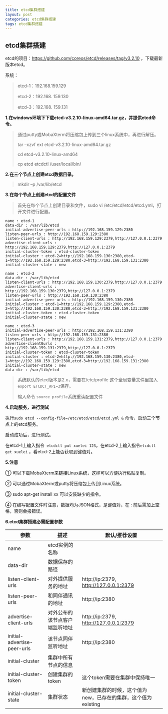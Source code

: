 ```yaml
---
title: etcd集群搭建
layout: post
categories: etcd集群搭建
tags: etcd集群搭建
---
```

## etcd集群搭建

etcd的项目：https://github.com/coreos/etcd/releases/tag/v3.2.10 ，下载最新版本etcd。

系统：

> etcd-1：192.168.159.129
>
> etcd-2：192.168. 159.130
>
> etcd-3：192.168. 159.131

**1.在windows环境下下载etcd-v3.2.10-linux-amd64.tar.gz，并提供etcd命令。**

> 通过putty或MobaXterm将压缩包上传到三个linux系统中，再进行解压。
>
> tar –xzvf ext etcd-v3.2.10-linux-amd64.tar.gz
>
> cd etcd-v3.2.10-linux-amd64
>
> cp etcd etcdctl /user/local/bin/

**2.在三个节点上创建etcd数据目录。**

> mkdir –p /var/lib/etcd

**3.在每个节点上创建etcd的配置文件**

> 首先在每个节点上创建目录和文件，sudo vi /etc/etcd/etcd/etcd.yml，打开文件进行配置。

```
name : etcd-1
data-dir : /var/lib/etcd
initial-advertise-peer-urls : http://192.168.159.129:2380
listen-peer-urls : http://192.168.159.129:2380
listen-client-urls : http://192.168.159.129:2379,http://127.0.0.1:2379
advertise-client-urls : http://192.168.159.129:2379,http://127.0.0.1:2379
initial-cluster-token : etcd-cluster-token
initial-cluster : etcd-2=http://192.168.159.130:2380,etcd-1=http://192.168.159.129:2380,etcd-3=http://192.168.159.131:2380
initial-cluster-state : new
```

```
name : etcd-2
data-dir : /var/lib/etcd
listen-client-urls : http://192.168.159.130:2379,http://127.0.0.1:2379
advertise-client-urls : http://192.168.159.130:2379,http://127.0.0.1:2379
listen-peer-urls : http://192.168.159.130:2380
initial-advertise-peer-urls : http://192.168.159.130:2380
initial-cluster : etcd-1=http://192.168.159.129:2380,etcd-2=http://192.168.159.130:2380,etcd-3=http://192.168.159.131:2380
initial-cluster-token : etcd-cluster-token
initial-cluster-state : new
```

```
name : etcd-3
initial-advertise-peer-urls : http://192.168.159.131:2380
listen-peer-urls : http://192.168.159.131:2380
listen-client-urls : http://192.168.159.131:2379,http://127.0.0.1:2379
advertise-client0urls : http://192.168.159.131:2379,http://127.0.0.1:2379
initial-cluster-token : etcd-cluster-token
initial-cluster : etcd-2=http://192.168.159.130:2380,etcd-1=http://192.168.159.129:2380,etcd-3=http://192.168.159.131:2380
initial-cluster-state : new
data-dir : /var/lib/etcd
```

> 系统默认的etcd版本是2.x，需要在/etc/profile 这个全局变量文件里加入`export ETCDCT_API=3`保存。
>
> 输入命令 `source profile`系统重读配置文件

**4.启动服务，进行测试**

执行`sudo etcd --config-file=/etc/etcd/etcd/etcd.yml &` 命令，启动三个节点上的etcd服务。

启动成功后，进行测试。

在etcd-1上输入指令` etcdctl put xuelei 123`，在etcd-2上输入指令`etcdctl get xuelei` ，看etcd-2上能否获取到键值对。

**5.注意**

①   可以下载MobaXterm来链接Linux系统，这样可以方便执行粘贴复制。

②   可以通过MobaXterm或putty将压缩包上传到Linux系统。

③   sudo apt-get install xx 可以安装缺少的指令。

④   在编写配置文件时注意，数据均为JSON格式，是键值对，在 : 前后需加上空格，否则会报错误。

**6.etcd集群搭建必需配置参数**

| 参数                        | 描述                           | 默认/推荐设置                                                |
| --------------------------- | ------------------------------ | ------------------------------------------------------------ |
| name                        | etcd实例的名称                 |                                                              |
| data-dir                    | 数据保存的路径                 |                                                              |
| listen-client-urls          | 对外提供服务的地址             | http://ip:2379,   http://127.0.0.1:2379                |
| listen-peer-urls            | 和同伴通讯的地址               | http://ip:2380                                               |
| advertise-client-urls       | 对外公布的该节点客户端监听地址 | http://ip:2379,   http://127.0.0.1:2379                 |
| initial-advertise-peer-urls | 该节点同伴监听地址             | http://ip:2380                                               |
| initial-cluster             | 集群中所有节点的信息           |                                                              |
| initial-cluster-token       | 创建集群的token                | 这个token需要在集群中保持唯一                                |
| initial-cluster-state       | 集群状态                       | 新创建集群的时候，这个值为new，已存在的集群，这个值为existing |